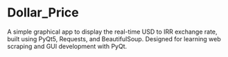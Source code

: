 # Dollar_Price
A simple graphical app to display the real-time USD to IRR exchange rate, built using PyQt5, Requests, and BeautifulSoup. Designed for learning web scraping and GUI development with PyQt.
